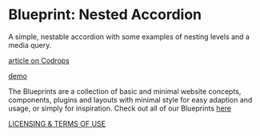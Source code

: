 Blueprint: Nested Accordion
=========

A simple, nestable accordion with some examples of nesting levels and a media query.

[article on Codrops](http://tympanus.net/codrops/?p=14588)

[demo](http://tympanus.net/Blueprints/NestedAccordion/)

The Blueprints are a collection of basic and minimal website concepts, components, plugins and layouts with minimal style for easy adaption and usage, or simply for inspiration.
Check out all of our Blueprints [here](http://tympanus.net/codrops/category/blueprints/)

[LICENSING & TERMS OF USE](http://tympanus.net/codrops/licensing/)